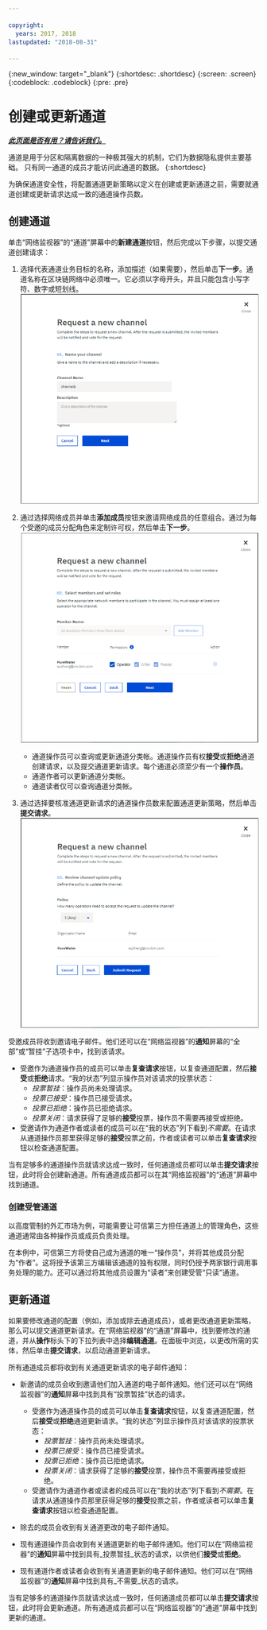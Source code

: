 ```yaml
---

copyright:
  years: 2017, 2018
lastupdated: "2018-08-31"

---
```


{:new_window: target="_blank"}
{:shortdesc: .shortdesc}
{:screen: .screen}
{:codeblock: .codeblock}
{:pre: .pre}

# 创建或更新通道


***[此页面是否有用？请告诉我们。](https://www.surveygizmo.com/s3/4501493/IBM-Blockchain-Documentation)***


通道是用于分区和隔离数据的一种极其强大的机制，它们为数据隐私提供主要基础。
只有同一通道的成员才能访问此通道的数据。
{:shortdesc}

为确保通道安全性，将配置通道更新策略以定义在创建或更新通道之前，需要就通道创建或更新请求达成一致的通道操作员数。

## 创建通道
单击“网络监视器”的“通道”屏幕中的**新建通道**按钮，然后完成以下步骤，以提交通道创建请求：
1. 选择代表通道业务目标的名称，添加描述（如果需要），然后单击**下一步**。通道名称在区块链网络中必须唯一。它必须以字母开头，并且只能包含小写字符、数字或短划线。
  ![创建通道 1](../images/create_channel.png "“创建通道”面板 1")

2. 通过选择网络成员并单击**添加成员**按钮来邀请网络成员的任意组合。通过为每个受邀的成员分配角色来定制许可权，然后单击**下一步**。
  ![创建通道 2](../images/create_channel_2.png "“创建通道”面板 2")

    * 通道操作员可以查询或更新通道分类帐。通道操作员有权**接受**或**拒绝**通道创建请求，以及提交通道更新请求。每个通道必须至少有一个**操作员**。
    * 通道作者可以更新通道分类帐。
    * 通道读者仅可以查询通道分类帐。

3. 通过选择要核准通道更新请求的通道操作员数来配置通道更新策略，然后单击**提交请求**。
  ![创建通道 3](../images/create_channel_3.png "“创建通道”面板 3")

受邀成员将收到邀请电子邮件。他们还可以在“网络监视器”的**通知**屏幕的“全部”或“暂挂”子选项卡中，找到该请求。

* 受邀作为通道操作员的成员可以单击**复查请求**按钮，以复查通道配置，然后**接受**或**拒绝**请求。“我的状态”列显示操作员对该请求的投票状态：
    * _投票暂挂_：操作员尚未处理请求。
    * _投票已接受_：操作员已接受请求。
    * _投票已拒绝_：操作员已拒绝请求。
    * _投票关闭_：请求获得了足够的**接受**投票，操作员不需要再接受或拒绝。
* 受邀请作为通道作者或读者的成员可以在“我的状态”列下看到*不需要*。在请求从通道操作员那里获得足够的**接受**投票之前，作者或读者可以单击**复查请求**按钮以检查通道配置。

当有足够多的通道操作员就请求达成一致时，任何通道成员都可以单击**提交请求**按钮，此时将会创建新通道。所有通道成员都可以在其“网络监视器”的“通道”屏幕中找到通道。

### 创建受管通道

以高度管制的外汇市场为例，可能需要让可信第三方担任通道上的管理角色，这些通道通常由各种操作员或成员负责处理。

在本例中，可信第三方将使自己成为通道的唯一“操作员”，并将其他成员分配为“作者”。这将授予该第三方编辑该通道的独有权限，同时仍授予两家银行调用事务处理的能力。还可以通过将其他成员设置为“读者”来创建受管“只读”通道。

## 更新通道
如果要修改通道的配置（例如，添加或除去通道成员），或者更改通道更新策略，那么可以提交通道更新请求。在“网络监视器”的“通道”屏幕中，找到要修改的通道，并从**操作**标头下的下拉列表中选择**编辑通道**。在面板中浏览，以更改所需的实体，然后单击**提交请求**，以启动通道更新请求。

所有通道成员都将收到有关通道更新请求的电子邮件通知：
* 新邀请的成员会收到邀请他们加入通道的电子邮件通知。他们还可以在“网络监视器”的**通知**屏幕中找到具有“投票暂挂”状态的请求。

    * 受邀作为通道操作员的成员可以单击**复查请求**按钮，以复查通道配置，然后**接受**或**拒绝**通道更新请求。“我的状态”列显示操作员对该请求的投票状态：
        * _投票暂挂_：操作员尚未处理请求。
        * _投票已接受_：操作员已接受请求。
        * _投票已拒绝_：操作员已拒绝请求。
        * _投票关闭_：请求获得了足够的**接受**投票，操作员不需要再接受或拒绝。
    * 受邀请作为通道作者或读者的成员可以在“我的状态”列下看到*不需要*。在请求从通道操作员那里获得足够的**接受**投票之前，作者或读者可以单击**复查请求**按钮以检查通道配置。
* 除去的成员会收到有关通道更改的电子邮件通知。
* 现有通道操作员会收到有关通道更新的电子邮件通知。他们可以在“网络监视器”的**通知**屏幕中找到具有_投票暂挂_状态的请求，以供他们**接受**或**拒绝**。

* 现有通道作者或读者会收到有关通道更新的电子邮件通知。他们可以在“网络监视器”的**通知**屏幕中找到具有_不需要_状态的请求。


当有足够多的通道操作员就请求达成一致时，任何通道成员都可以单击**提交请求**按钮，此时将会更新通道。所有通道成员都可以在“网络监视器”的“通道”屏幕中找到更新的通道。
